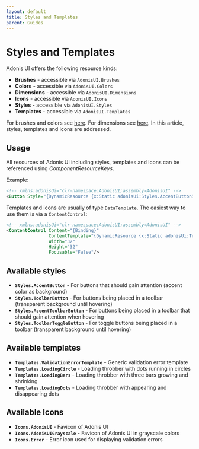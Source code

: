 ```yaml
---
layout: default
title: Styles and Templates
parent: Guides
---
```


# Styles and Templates

Adonis UI offers the following resource kinds:

- **Brushes** - accessible via `AdonisUI.Brushes`
- **Colors** - accessible via `AdonisUI.Colors`
- **Dimensions** - accessible via `AdonisUI.Dimensions`
- **Icons** - accessible via `AdonisUI.Icons`
- **Styles** - accessible via `AdonisUI.Styles`
- **Templates** - accessible via `AdonisUI.Templates`

For brushes and colors see [here](colors-and-brushes.md). For dimensions see [here](dimensions.md). In this article, styles, templates and icons are addressed.

## Usage

All resources of Adonis UI including styles, templates and icons can be referenced using *ComponentResourceKeys*.

Example:

```xml
<!-- xmlns:adonisUi="clr-namespace:AdonisUI;assembly=AdonisUI" -->
<Button Style="{DynamicResource {x:Static adonisUi:Styles.AccentButtonStyle}}"/>
```

Templates and icons are usually of type `DataTemplate`. The easiest way to use them is via a `ContentControl`:

```xml
<!-- xmlns:adonisUi="clr-namespace:AdonisUI;assembly=AdonisUI" -->
<ContentControl Content="{Binding}"
                ContentTemplate="{DynamicResource {x:Static adonisUi:Templates.LoadingCircle}}"
                Width="32"
                Height="32"
                Focusable="False"/>
```

## Available styles

- **`Styles.AccentButton`** - For buttons that should gain attention (accent color as background)
- **`Styles.ToolbarButton`** - For buttons being placed in a toolbar (transparent background until hovering)
- **`Styles.AccentToolbarButton`** - For buttons being placed in a toolbar that should gain attention when hovering
- **`Styles.ToolbarToggleButton`** - For toggle buttons being placed in a toolbar (transparent background until hovering)

## Available templates

- **`Templates.ValidationErrorTemplate`** - Generic validation error template
- **`Templates.LoadingCircle`** - Loading throbber with dots running in circles
- **`Templates.LoadingBars`** - Loading throbber with three bars growing and shrinking
- **`Templates.LoadingDots`** - Loading throbber with appearing and disappearing dots

## Available Icons

- **`Icons.AdonisUI`** - Favicon of Adonis UI
- **`Icons.AdonisUIGrayscale`** - Favicon of Adonis UI in grayscale colors
- **`Icons.Error`** - Error icon used for displaying validation errors
